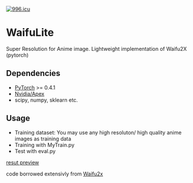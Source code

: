 [![996.icu](https://img.shields.io/badge/link-996.icu-red.svg)](https://996.icu)

# WaifuLite
Super Resolution for Anime image. Lightweight implementation of Waifu2X (pytorch)

## Dependencies 
* [PyTorch](https://pytorch.org/) >= 0.4.1
* [Nvidia/Apex](https://github.com/NVIDIA/apex/) 
* scipy, numpy, sklearn etc.

## Usage
- Training dataset: You may use any high resoluton/ high quality anime images as training data
- Training with MyTrain.py
- Test with eval.py

[resut preview](https://raw.githubusercontent.com/WynMew/WaifuLite/master/Untitled.png)

code borrowed extensivly from [Waifu2x](https://github.com/yu45020/Waifu2x)
